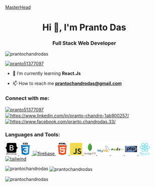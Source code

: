 [MasterHead](https://media-exp1.licdn.com/dms/image/D5616AQFWaGIJwMlhtw/profile-displaybackgroundimage-shrink_350_1400/0/1669753068924?e=1675296000&v=beta&t=Gs3M-MdLnIl0Fb0iVjFOkwtKNWPwDdl_wdleIALNP2Q)
<h1 align="center">Hi 👋, I'm Pranto Das</h1>
<h3 align="center">Full Stack Web Developer</h3>
  
<p align="left"> <img src="https://komarev.com/ghpvc/?username=prantochandrodas&label=Profile%20views&color=0e75b6&style=flat" alt="prantochandrodas" /> </p>

<p align="left"> <a href="https://twitter.com/pranto51377097" target="blank"><img src="https://img.shields.io/twitter/follow/pranto51377097?logo=twitter&style=for-the-badge" alt="pranto51377097" /></a> </p>

- 🌱 I’m currently learning **React.Js**

- 📫 How to reach me **prantochandrodas@gmail.com**

<h3 align="left">Connect with me:</h3>
<p align="left">
<a href="https://twitter.com/pranto51377097" target="blank"><img align="center" src="https://raw.githubusercontent.com/rahuldkjain/github-profile-readme-generator/master/src/images/icons/Social/twitter.svg" alt="pranto51377097" height="30" width="40" /></a>
<a href="https://linkedin.com/in/https://www.linkedin.com/in/pranto-chandro-1ab900257/" target="blank"><img align="center" src="https://raw.githubusercontent.com/rahuldkjain/github-profile-readme-generator/master/src/images/icons/Social/linked-in-alt.svg" alt="https://www.linkedin.com/in/pranto-chandro-1ab900257/" height="30" width="40" /></a>
<a href="https://fb.com/https://www.facebook.com/pranto.chandrodas.33/" target="blank"><img align="center" src="https://raw.githubusercontent.com/rahuldkjain/github-profile-readme-generator/master/src/images/icons/Social/facebook.svg" alt="https://www.facebook.com/pranto.chandrodas.33/" height="30" width="40" /></a>
</p>

<h3 align="left">Languages and Tools:</h3>
<p align="left"> <a href="https://getbootstrap.com" target="_blank" rel="noreferrer"> <img src="https://raw.githubusercontent.com/devicons/devicon/master/icons/bootstrap/bootstrap-plain-wordmark.svg" alt="bootstrap" width="40" height="40"/> </a> <a href="https://www.w3schools.com/css/" target="_blank" rel="noreferrer"> <img src="https://raw.githubusercontent.com/devicons/devicon/master/icons/css3/css3-original-wordmark.svg" alt="css3" width="40" height="40"/> </a> <a href="https://firebase.google.com/" target="_blank" rel="noreferrer"> <img src="https://www.vectorlogo.zone/logos/firebase/firebase-icon.svg" alt="firebase" width="40" height="40"/> </a> <a href="https://www.w3.org/html/" target="_blank" rel="noreferrer"> <img src="https://raw.githubusercontent.com/devicons/devicon/master/icons/html5/html5-original-wordmark.svg" alt="html5" width="40" height="40"/> </a> <a href="https://developer.mozilla.org/en-US/docs/Web/JavaScript" target="_blank" rel="noreferrer"> <img src="https://raw.githubusercontent.com/devicons/devicon/master/icons/javascript/javascript-original.svg" alt="javascript" width="40" height="40"/> </a> <a href="https://www.mongodb.com/" target="_blank" rel="noreferrer"> <img src="https://raw.githubusercontent.com/devicons/devicon/master/icons/mongodb/mongodb-original-wordmark.svg" alt="mongodb" width="40" height="40"/> </a> <a href="https://www.mysql.com/" target="_blank" rel="noreferrer"> <img src="https://raw.githubusercontent.com/devicons/devicon/master/icons/mysql/mysql-original-wordmark.svg" alt="mysql" width="40" height="40"/> </a> <a href="https://nodejs.org" target="_blank" rel="noreferrer"> <img src="https://raw.githubusercontent.com/devicons/devicon/master/icons/nodejs/nodejs-original-wordmark.svg" alt="nodejs" width="40" height="40"/> </a> <a href="https://www.php.net" target="_blank" rel="noreferrer"> <img src="https://raw.githubusercontent.com/devicons/devicon/master/icons/php/php-original.svg" alt="php" width="40" height="40"/> </a> <a href="https://reactjs.org/" target="_blank" rel="noreferrer"> <img src="https://raw.githubusercontent.com/devicons/devicon/master/icons/react/react-original-wordmark.svg" alt="react" width="40" height="40"/> </a> <a href="https://tailwindcss.com/" target="_blank" rel="noreferrer"> <img src="https://www.vectorlogo.zone/logos/tailwindcss/tailwindcss-icon.svg" alt="tailwind" width="40" height="40"/> </a> </p>

<p><img align="left" src="https://github-readme-stats.vercel.app/api/top-langs?username=prantochandrodas&show_icons=true&locale=en&layout=compact" alt="prantochandrodas" /></p>

<p>&nbsp;<img align="center" src="https://github-readme-stats.vercel.app/api?username=prantochandrodas&show_icons=true&locale=en" alt="prantochandrodas" /></p>

<p><img align="center" src="https://github-readme-streak-stats.herokuapp.com/?user=prantochandrodas&" alt="prantochandrodas" /></p>
